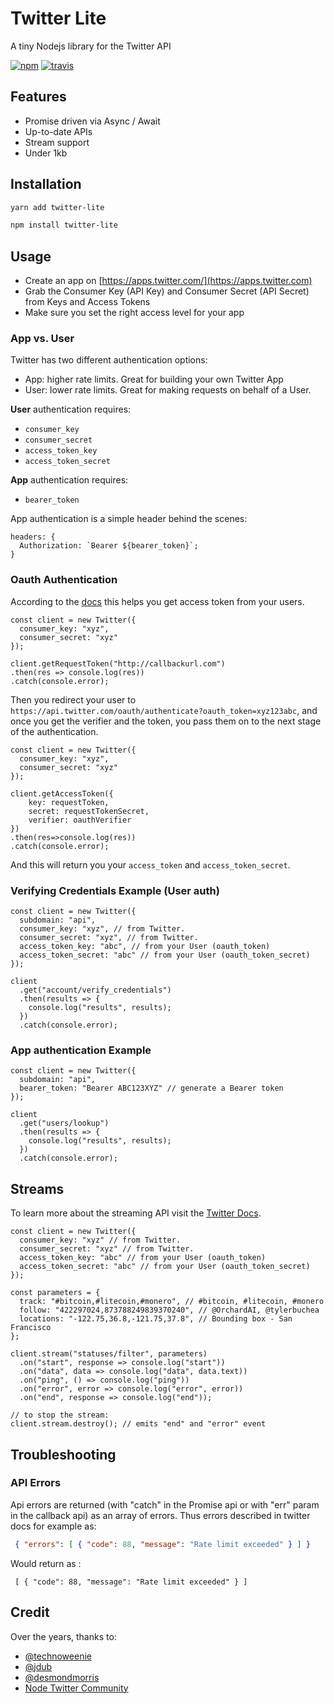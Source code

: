 # Twitter Lite

A tiny Nodejs library for the Twitter API

[![npm](https://img.shields.io/npm/v/twitter-lite.svg)](https://npm.im/twitter-lite) [![travis](https://travis-ci.org/Preposterous/twitter-lite.svg?branch=master)](https://travis-ci.org/Preposterous/twitter-lite)

## Features

* Promise driven via Async / Await
* Up-to-date APIs
* Stream support
* Under 1kb

## Installation

```zsh
yarn add twitter-lite
```

```zsh
npm install twitter-lite
```

## Usage

* Create an app on [https://apps.twitter.com/](https://apps.twitter.com)
* Grab the Consumer Key (API Key) and Consumer Secret (API Secret) from Keys and Access Tokens
* Make sure you set the right access level for your app

### App vs. User

Twitter has two different authentication options:

* App: higher rate limits. Great for building your own Twitter App
* User: lower rate limits. Great for making requests on behalf of a User.

**User** authentication requires:

* `consumer_key`
* `consumer_secret`
* `access_token_key`
* `access_token_secret`

**App** authentication requires:

* `bearer_token`

App authentication is a simple header behind the scenes:

```es6
headers: {
  Authorization: `Bearer ${bearer_token}`;
}
```

### Oauth Authentication
According to the [docs](https://developer.twitter.com/en/docs/basics/authentication/api-reference/authenticate) this helps you get access token from your users.

```es6
const client = new Twitter({
  consumer_key: "xyz",
  consumer_secret: "xyz"
});

client.getRequestToken("http://callbackurl.com")
.then(res => console.log(res))
.catch(console.error);
```

Then you redirect your user to `https://api.twitter.com/oauth/authenticate?oauth_token=xyz123abc`, and once you get the verifier and the token, you pass them on to the next stage of the authentication.

```es6
const client = new Twitter({
  consumer_key: "xyz",
  consumer_secret: "xyz"
});

client.getAccessToken({
    key: requestToken,
    secret: requestTokenSecret,
    verifier: oauthVerifier
})
.then(res=>console.log(res))
.catch(console.error);
```

And this will return you your `access_token` and `access_token_secret`.

### Verifying Credentials Example (User auth)

```es6
const client = new Twitter({
  subdomain: "api",
  consumer_key: "xyz", // from Twitter.
  consumer_secret: "xyz", // from Twitter.
  access_token_key: "abc", // from your User (oauth_token)
  access_token_secret: "abc" // from your User (oauth_token_secret)
});

client
  .get("account/verify_credentials")
  .then(results => {
    console.log("results", results);
  })
  .catch(console.error);
```

### App authentication Example

```es6
const client = new Twitter({
  subdomain: "api",
  bearer_token: "Bearer ABC123XYZ" // generate a Bearer token
});

client
  .get("users/lookup")
  .then(results => {
    console.log("results", results);
  })
  .catch(console.error);
```

## Streams

To learn more about the streaming API visit the [Twitter Docs](https://developer.twitter.com/en/docs/tweets/filter-realtime/api-reference/post-statuses-filter.html).

```es6
const client = new Twitter({
  consumer_key: "xyz" // from Twitter.
  consumer_secret: "xyz" // from Twitter.
  access_token_key: "abc" // from your User (oauth_token)
  access_token_secret: "abc" // from your User (oauth_token_secret)
});

const parameters = {
  track: "#bitcoin,#litecoin,#monero", // #bitcoin, #litecoin, #monero
  follow: "422297024,873788249839370240", // @OrchardAI, @tylerbuchea
  locations: "-122.75,36.8,-121.75,37.8", // Bounding box -	San Francisco
};

client.stream("statuses/filter", parameters)
  .on("start", response => console.log("start"))
  .on("data", data => console.log("data", data.text))
  .on("ping", () => console.log("ping"))
  .on("error", error => console.log("error", error))
  .on("end", response => console.log("end"));

// to stop the stream:
client.stream.destroy(); // emits "end" and "error" event
```

## Troubleshooting

### API Errors

Api errors are returned (with "catch" in the Promise api or with "err" param in the callback api) as an array of errors.
Thus errors described in twitter docs for example as:

```JSON
 { "errors": [ { "code": 88, "message": "Rate limit exceeded" } ] }
```

Would return as :

```
 [ { "code": 88, "message": "Rate limit exceeded" } ]
```

## Credit

Over the years, thanks to:

* [@technoweenie](http://github.com/technoweenie)
* [@jdub](http://github.com/jdub)
* [@desmondmorris](http://github.com/desmondmorris)
* [Node Twitter Community](https://github.com/desmondmorris/node-twitter/graphs/contributors)
